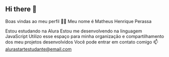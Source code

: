 ## Hi there 👋
Boas vindas ao meu perfil 💙💙
Meu nome é Matheus Henrique Perassa

Estou estudando na Alura
Estou me desenvolvendo na linguagem JavaScript
Utilizo esse espaço para minha organização e compartilhamento dos meu projetos desenvolvidos
Você pode entrar em contato comigo 📫
alurastartestudante@email.com
